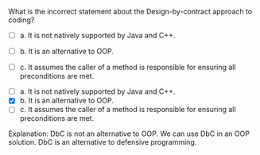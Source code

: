 <panel header=":lock::key: What is the incorrect statement about the Design-by-contract approach to coding?">
<question>

What is the incorrect statement about the Design-by-contract approach to coding?

- [ ] a. It is not natively supported by Java and C++.
- [ ] b. It is an alternative to OOP.
- [ ] c. It assumes the caller of a method is responsible for ensuring all preconditions are met.


<div slot="answer">

- [ ] a. It is not natively supported by Java and C++.
- [x] b. It is an alternative to OOP.
- [ ] c. It assumes the caller of a method is responsible for ensuring all preconditions are met.

Explanation: DbC is not an alternative to OOP. We can use DbC in an OOP solution. DbC is an alternative to defensive programming.

</div>
</question>
</panel>
